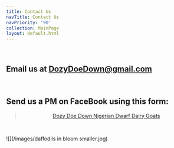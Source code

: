 ```yaml
---
title: Contact Us
navTitle: Contact Us
navPriority: '90'
collection: MainPage
layout: default.html
---
```

<br />

## Email us at   [ DozyDoeDown@gmail.com](DozyDoeDown@gmail.com)

<br />

## Send us a PM on FaceBook using this form:

<center><div class="fb-page" data-href="https://www.facebook.com/dozydoedown/" data-tabs="messages" data-width="500" data-small-header="false" data-adapt-container-width="true" data-hide-cover="true" data-show-facepile="false"><blockquote cite="https://www.facebook.com/dozydoedown/" class="fb-xfbml-parse-ignore"><a href="https://www.facebook.com/dozydoedown/">Dozy Doe Down Nigerian Dwarf Dairy Goats</a></blockquote></div></center>

<br />

![](/images/daffodils in bloom smaller.jpg)

<br />
